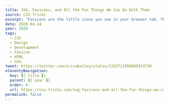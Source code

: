 ```yaml
---
title: SVG, Favicons, and All the Fun Things We Can Do With Them
source: CSS-Tricks
excerpt: "Favicons are the little icons you see in your browser tab. They help you understand which site is which when you’re scanning through your browser’s bookmarks and open tabs"
date: 2020-04-24
year: 2020
tags:
  - CSS
  - Design
  - Development
  - Favicon
  - HTML
  - SVG
tweet: https://twitter.com/ericwbailey/status/1253711958689353730
eleventyNavigation:
  key: {{ title }}
  parent: {{ year }}
  order: 4
  url: https://css-tricks.com/svg-favicons-and-all-the-fun-things-we-can-do-with-them/
permalink: false
---
```

